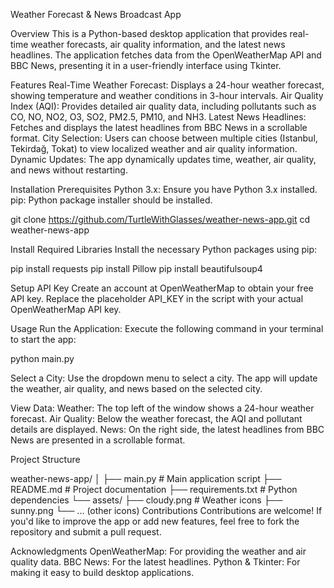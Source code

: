 Weather Forecast & News Broadcast App

Overview
This is a Python-based desktop application that provides real-time weather forecasts, air quality information, and the latest news headlines. The application fetches data from the OpenWeatherMap API and BBC News, presenting it in a user-friendly interface using Tkinter.

Features
Real-Time Weather Forecast: Displays a 24-hour weather forecast, showing temperature and weather conditions in 3-hour intervals.
Air Quality Index (AQI): Provides detailed air quality data, including pollutants such as CO, NO, NO2, O3, SO2, PM2.5, PM10, and NH3.
Latest News Headlines: Fetches and displays the latest headlines from BBC News in a scrollable format.
City Selection: Users can choose between multiple cities (Istanbul, Tekirdağ, Tokat) to view localized weather and air quality information.
Dynamic Updates: The app dynamically updates time, weather, air quality, and news without restarting.


Installation
Prerequisites
Python 3.x: Ensure you have Python 3.x installed.
pip: Python package installer should be installed.

git clone https://github.com/TurtleWithGlasses/weather-news-app.git
cd weather-news-app


Install Required Libraries
Install the necessary Python packages using pip:

pip install requests
pip install Pillow
pip install beautifulsoup4


Setup API Key
Create an account at OpenWeatherMap to obtain your free API key.
Replace the placeholder API_KEY in the script with your actual OpenWeatherMap API key.

Usage
Run the Application: Execute the following command in your terminal to start the app:

python main.py

Select a City: Use the dropdown menu to select a city. The app will update the weather, air quality, and news based on the selected city.

View Data:
Weather: The top left of the window shows a 24-hour weather forecast.
Air Quality: Below the weather forecast, the AQI and pollutant details are displayed.
News: On the right side, the latest headlines from BBC News are presented in a scrollable format.

Project Structure

weather-news-app/
│
├── main.py                 # Main application script
├── README.md               # Project documentation
├── requirements.txt        # Python dependencies
└── assets/
    ├── cloudy.png          # Weather icons
    ├── sunny.png
    └── ... (other icons)
Contributions
Contributions are welcome! If you'd like to improve the app or add new features, feel free to fork the repository and submit a pull request.

Acknowledgments
OpenWeatherMap: For providing the weather and air quality data.
BBC News: For the latest headlines.
Python & Tkinter: For making it easy to build desktop applications.

